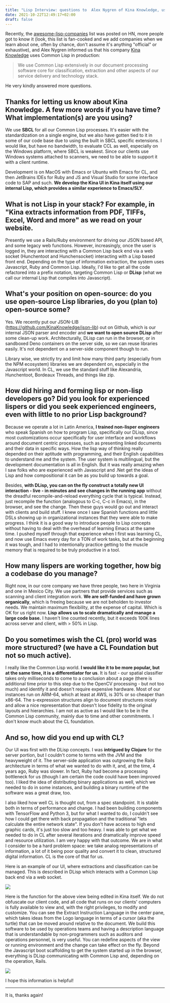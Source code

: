 ```yaml
---
title: "Lisp Interview: questions to  Alex Nygren of Kina Knowledge, using Common Lisp extensively in their document processing stack"
date: 2021-10-22T12:49:17+02:00
draft: false
---
```


Recently, the
[awesome-lisp-companies](https://github.com/azzamsa/awesome-lisp-companies/)
list was posted on HN, more people got to know it (look, this list is
fan-cooked and we add companies when we learn about one, often by
chance, don't assume it's anything "official" or exhaustive), and Alex
Nygren informed us that his company [Kina
Knowledge](https://www.kinaknowledge.com/) uses Common Lisp in
production:

> We use Common Lisp extensively in our document processing software core for classification, extraction and other aspects of our service delivery and technology stack.


He very kindly answered more questions.


## Thanks for letting us know about Kina Knowledge. A few more words if you have time? What implementation(s) are you using?

We use **SBCL** for all our Common Lisp processes.  It's easier with the
standardization on a single engine, but we also have gotten tied to it
in some of our code base due to using the built in SBCL specific
extensions.  I would like, but have no bandwidth, to evaluate CCL as
well, especially on the Windows platform, where SBCL is weakest.
Since our clients use Windows systems attached to scanners, we need to
be able to support it with a client runtime.

Development is on MacOS with Emacs or Ubuntu with Emacs for CL, and
then JetBrains IDEs for Ruby and JS and Visual Studio for some
interface code to SAP and such.  **We develop the Kina UI in Kina itself
using our internal Lisp, which provides a similar experience to
Emacs/SLY**.

## What is not Lisp in your stack? For example, in "Kina extracts information from PDF, TIFFs, Excel, Word and more" as we read on your website.

Presently we use a Rails/Ruby environment for driving our JSON based
API, and some legacy web functions.  However, increasingly, once the
user is logged in, they are interacting with a Common Lisp back end
via a web socket (Hunchentoot and Hunchensocket) interacting with a
Lisp based front end.  Depending on the type of information
extraction, the system uses Javascript, Ruby and Common Lisp.
Ideally, I'd like to get all the code refactored into a prefix
notation, targeting Common Lisp or **DLisp** (what we call our internal
Lisp that compiles into Javascript).

## What's your position on open-source: do you use open-source Lisp libraries, do you (plan to) open-source some?

Yes.  We recently put our JSON-LIB
(https://github.com/KinaKnowledge/json-lib) out on Github, which is
our internal JSON parser and encoder and **we want to open source
DLisp** after some clean-up work.  Architecturally, DLisp can run in
the browser, or in sandboxed Deno containers on the server side, so we
can reuse libraries easily.  It's not dependent on a server-side
component though to run.

Library wise, we strictly try and limit how many third party
(especially from the NPM ecosystem) libraries we are dependent on,
especially in the Javascript world.  In CL, we use the standard stuff
like Alexandria, Hunchentoot, Bordeaux Threads, and things like zip.

## How did hiring and forming lisp or non-lisp developers go? Did you look for experienced lispers or did you seek experienced engineers, even with little to no prior Lisp background?

Because we operate a lot in Latin America, **I trained non-lisper
engineers** who speak Spanish on how to program Lisp, specifically our
DLisp, since most customizations occur specifically for user interface
and workflows around document centric processes, such as presenting
linked documents and their data in specific ways.  How the lisp way of
thinking really depended on their aptitude with programming, and their
English capabilities to understand me and the system.  The user system
is multilingual, but the development documentation is all in English.
But it was really amazing when I saw folks who are experienced with
Javascript and .Net get the ideas of Lisp and how compositional it can
be as you build up towards a goal.

Besides, **with DLisp, you can on the fly construct a totally new UI
interaction - live - in minutes and see changes in the running app**
without the dreadful recompile-and-reload everything cycle that is
typical.  Instead, just recompile the function (analogous to C-c, C-c
in Emacs), in the browser, and see the change.  Then these guys would
go out and interact with clients and build stuff.  I knew once I saw
Spanish functions and little DSLs showing up in organizational
instances that they were able to make progress.  I think it is a good
way to introduce people to Lisp concepts without having to deal with
the overhead of learning Emacs at the same time.  I pushed myself
through that experience when I first was learning CL, and now use
Emacs every day for a TON of work tasks, but at the beginning it was
tough, and I had to intentionally practice getting to the muscle
memory that is required to be truly productive in a tool.

## How many lispers are working together, how big a codebase do you manage?

Right now, in our core company we have three people, two here in
Virginia and one in Mexico City.  We use partners that provide
services such as scanning and client integration work.  **We are
self-funded and have grown organically**, which is freeing because we
are not beholden to investor needs.  We maintain maximum flexibility,
at the expense of capital.  Which is OK for us right now.  **Lisp allows
us to scale dramatically and manage a large code base.**  I haven't line
counted recently, but it exceeds 100K lines across server and client,
with > 50% in Lisp.

## Do you sometimes wish the CL (pro) world was more structured? (we have a CL Foundation but not so much active).

I really like the Common Lisp world.  **I would like it to be more
popular, but at the same time, it is a differentiator for us**.  It is
fast - our spatial classifier takes only milliseconds to come to a
conclusion about a page (there is additional time prior to this step
due to the OpenCV processing - but not too much) and identify it and
doesn't require expensive hardware.  Most of our instances run on
ARM-64, which at least at AWS, is 30% or so cheaper than x86-64.  The
s-expression structures align to document structures nicely and allow
a nice representation that doesn't lose fidelity to the original
layouts and hierarchies.  I am not as active as I would like to be in
the Common Lisp community, mainly due to time and other commitments.
I don't know much about the CL foundation.

## And so, how did you end up with CL?

Our UI was first with the DLisp concepts.  I was **intrigued by Clojure**
for the server portion, but I couldn't come to terms with the JVM and
the heavyweight of it.  The server-side application was outgrowing the
Rails architecture in terms of what we wanted to do with it, and, at
the time, 4 years ago, Ruby was slower.  In fact, Ruby had become a
processing bottleneck for us (though I am certain the code could have
been improved too).  I liked the idea of distributing binary
applications as well, which we needed to do in some instances, and
building a binary runtime of the software was a great draw, too.

I also liked how well CL is thought out, from a spec standpoint.  It
is stable both in terms of performance and change.  I had been
building components with TensorFlow and Python 3, but for what I
wanted to do, I couldn't see how I could get there with back
propagation and the traditional "lets calculate the entire network
state".  If you don't have access to high end graphic cards, it's just
too slow and too heavy.  I was able to get what we needed to do in CL
after several iterations and dramatically improve speed and resource
utilization.  I am very happy with that outcome.  We are in what I
consider to be a hard problem space: we take analog representations of
information, a lot of it being poor quality and convert it to clean,
structured digital information.  CL is the core of that for us.


Here is an example of our UI, where extractions and classification can
be managed.  This is described in DLisp which interacts with a Common
Lisp back end via a web socket.

<img src="https://user-images.githubusercontent.com/3721004/138441231-44c75ef7-4a0d-4735-8f4e-2226760b2acb.png" style="max-width: 1000px"/>


Here is the function for the above view being edited in Kina itself.
We do not obfuscate our client code, and all code that runs on our
clients' computers is fully available to view and, with the right
privileges, to modify and customize.  You can see the Extract
Instruction Language in the center pane, which takes ideas from the
Logo language in terms of a cursor (aka the turtle) that can be moved
around relative to the document.  We build this software to be used by
operations teams and having a description language that is
understandable by non-programmers such as auditors and operations
personnel, is very useful.  You can redefine aspects of the view or
running environment and the change can take effect on the fly.  Beyond
the Javascript boot scaffolding to get the system started up in the
browser, everything is DLisp communicating with Common Lisp and,
depending on the operation, Rails.

<img src="https://user-images.githubusercontent.com/3721004/138441191-375aa5dc-5a82-44e0-a175-61e97536cee6.png" style="max-width: 1000px"/>

I hope this information is helpful!

---

It is, thanks again!
